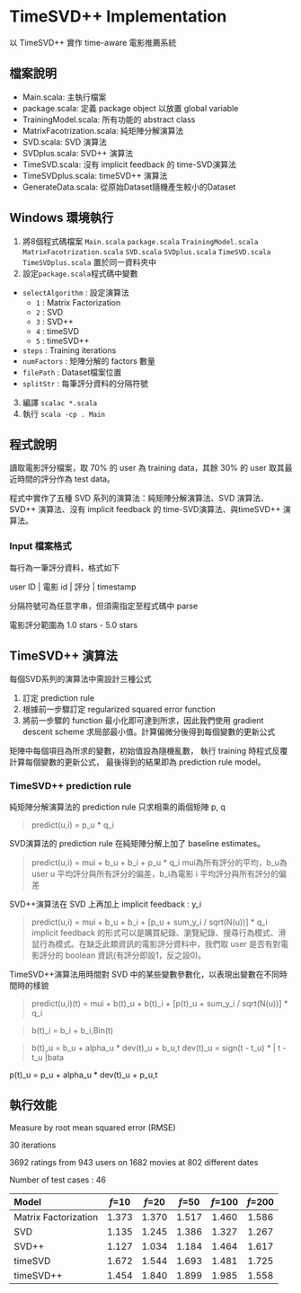 TimeSVD++ Implementation
=============

以 TimeSVD++ 實作 time-aware 電影推薦系統

## 檔案說明

* Main.scala: 主執行檔案
* package.scala: 定義 package object 以放置 global variable
* TrainingModel.scala: 所有功能的 abstract class
* MatrixFacotrization.scala: 純矩陣分解演算法
* SVD.scala: SVD 演算法
* SVDplus.scala: SVD++ 演算法
* TimeSVD.scala: 沒有 implicit feedback 的 time-SVD演算法
* TimeSVDplus.scala: timeSVD++ 演算法
* GenerateData.scala: 從原始Dataset隨機產生較小的Dataset

## Windows 環境執行

1. 將8個程式碼檔案 `Main.scala` `package.scala` `TrainingModel.scala` `MatrixFacotrization.scala` `SVD.scala` `SVDplus.scala` `TimeSVD.scala` `TimeSVDplus.scala` 置於同一資料夾中
2. 設定`package.scala`程式碼中變數
  * `selectAlgorithm` : 設定演算法
    * `1` : Matrix Factorization
    * `2` : SVD
    * `3` : SVD++
    * `4` : timeSVD
    * `5` : timeSVD++
  * `steps` : Training iterations
  * `numFactors` : 矩陣分解的 factors 數量
  * `filePath` : Dataset檔案位置
  * `splitStr` : 每筆評分資料的分隔符號
3. 編譯 `scalac *.scala`
4. 執行 `scala -cp . Main`

## 程式說明

讀取電影評分檔案，取 70% 的 user 為 training data，其餘 30% 的 user 取其最近時間的評分作為 test data。

程式中實作了五種 SVD 系列的演算法：純矩陣分解演算法、SVD 演算法、SVD++ 演算法、沒有 implicit feedback 的 time-SVD演算法、與timeSVD++ 演算法。

### Input 檔案格式

每行為一筆評分資料，格式如下

  user ID | 電影 id | 評分 | timestamp

分隔符號可為任意字串，但須需指定至程式碼中 parse

電影評分範圍為 1.0 stars - 5.0 stars

## TimeSVD++ 演算法

每個SVD系列的演算法中需設計三種公式

1. 訂定 prediction rule
2. 根據前一步驟訂定 regularized squared error function
3. 將前一步驟的 function 最小化即可達到所求，因此我們使用 gradient descent scheme 求局部最小值。計算偏微分後得到每個變數的更新公式

矩陣中每個項目為所求的變數，初始值設為隨機亂數，
執行 training 時程式反覆計算每個變數的更新公式，
最後得到的結果即為 prediction rule model。

### TimeSVD++ prediction rule

純矩陣分解演算法的 prediction rule 只求相乘的兩個矩陣 p, q

> predict(u,i) = p_u * q_i

SVD演算法的 prediction rule 在純矩陣分解上加了 baseline estimates。

> predict(u,i) = mui + b_u + b_i + p_u * q_i
mui為所有評分的平均，b_u為 user u 平均評分與所有評分的偏差，b_i為電影 i 平均評分與所有評分的偏差

SVD++演算法在 SVD 上再加上 implicit feedback : y_i
> predict(u,i) = mui + b_u + b_i + [p_u + sum_y_i / sqrt(N(u))] * q_i
implicit feedback 的形式可以是購買紀錄、瀏覽紀錄、搜尋行為模式、滑鼠行為模式。在缺乏此類資訊的電影評分資料中，我們取 user 是否有對電影評分的 boolean 資訊(有評分即設1，反之設0)。

TimeSVD++演算法用時間對 SVD 中的某些變數參數化，以表現出變數在不同時間時的樣貌
>  predict(u,i)(t) = mui + b(t)_u + b(t)_i + [p(t)_u + sum_y_i / sqrt(N(u))] * q_i

>  b(t)_i = b_i + b_i,Bin(t)

>  b(t)_u = b_u + alpha_u * dev(t)_u + b_u,t
>  dev(t)_u = sign(t - t_u) * | t - t_u |bata

  p(t)_u = p_u + alpha_u * dev(t)_u + p_u,t

## 執行效能

Measure by root mean squared error (RMSE)

30 iterations

3692 ratings from 943 users on 1682 movies at 802 different dates

Number of test cases : 46

|Model|_f_=10|_f_=20|_f_=50|_f_=100|_f_=200|
|:---|:---:|:---:|:---:|:---:|:---:|
|Matrix Factorization|1.373|1.370|1.517|1.460|1.586|
|SVD|1.135|1.245|1.386|1.327|1.267|
|SVD++|1.127|1.034|1.184|1.464|1.617|
|timeSVD|1.672|1.544|1.693|1.481|1.725|
|timeSVD++|1.454|1.840|1.899|1.985|1.558|
